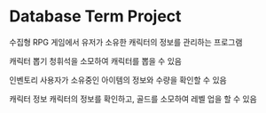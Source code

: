 # Database Term Project

 수집형 RPG 게임에서 유저가 소유한 캐릭터의 정보를 관리하는 프로그램

캐릭터 뽑기 
청휘석을 소모하여 캐릭터를 뽑을 수 있음

인벤토리
사용자가 소유중인 아이템의 정보와 수량을 확인할 수 있음

캐릭터 정보
캐릭터의 정보를 확인하고, 골드를 소모하여 레벨 업을 할 수 있음
